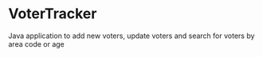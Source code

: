# VoterTracker
Java application to add new voters, update voters and search for voters by area code or age
